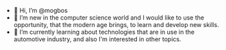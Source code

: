 - 👋 Hi, I’m @mogbos
- 👀 I’m new in the computer science world and I would like to use the opportunity, that the modern age brings, to learn and develop new skills.
- 🌱 I’m currently learning about technologies that are in use in the automotive industry, and also I'm interested in other topics.


